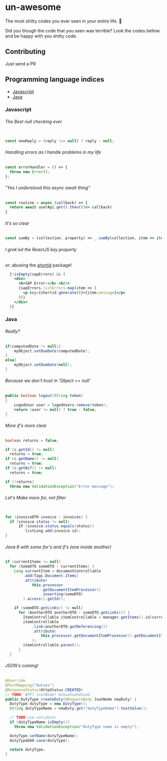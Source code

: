# un-awesome
The most shitty codes you ever seen in your entire life. 💩

Did you though the code that you seen was terrible? Look the codes bellow and be happy with you shitty code.

## Contributing
Just send a PR

## Programming language indices

* [Javascript](#javascript)
* [Java](#java)


### Javascript

###### The Best null checking ever
```javascript

const newReply = (reply !== null) ? reply : null;
```
###### Handling errors as I handle problems in my life
```javascript
const errorHandler = () => {
  throw new Error();
};
```


###### "Yes I understood this async await thing"
```javascript
const routine = async (callback) => {
  return await userApi.get().then(()=> callback)
}
```


###### It's so clear
```javascript
const sumBy = (collection, property) => _.sumBy(collection, item => item[property]);
```

###### I grok'ed the ReactJS key property

or: abusing the [shortid](https://github.com/dylang/shortid) package! 

```jsx
  {!isEmpty(sapErrors) && (
    <div>
      <b>SAP Error:</b> <br/>
      {sapErrors.listErrors.map(item => (
        <p key={shortid.generate()}>{item.message}</p>
      ))}
    </div>
  )}
```



### Java

###### Really?
```java
if(computedDate != null){
    myObject.setDueDate(computedDate);
}
else{
    myObject.setDueDate(null);
}
```


###### Because we don't trust in 'Object == null'
```java
public boolean logout(String token)
{
    LogedUser user = logedUsers.remove(token);
    return (user != null) ? true : false;
}
```


###### More if's more clear
```java
boolean returns = false;

if (c.getId() != null)
  returns = true;
if (c.getName() != null)
  returns = true;
if (c.getNif() != null)
  returns = true;

if (!returns)
  throw new ValidationException("Error message");
```


###### Let's Make more for, not filter
```java 

for (invoiceDTO invoice : invoices) {
  if (invoice.status != null)
      if (invoice.status.equals(status))
         listLong.add(invoice.id);
}
```

###### Java 8 with some for's and if's (one inside another)
```java
if (currentItems != null)
  for (SomeDTO someDTO : currentItems) {
    Long currentItem = documentControllable
        .add(Tags.Document.Items)
        .attribute(
            this.processor
                .getDocumentItemProcessor()
                .inserting(someDTO)
        ).access().getId();

    if (someDTO.getLinks() != null)
      for (AnotherDTO anotherDTO : someDTO.getLinks()) {
        ItemControllable itemControllable = manager.getItems().id(currentItem);
        itemControllable
            .link(anotherDTO.getReferencing())
            .attribute(
                this.processor.getDocumentItemProcessor().getDocumentItemLinkProcessor().inserting(anotherDTO)
            );
        itemControllable.parent();
      }
  }
```

###### JSON's coming!
```java 
@Override
@PostMapping("duties")
@ResponseStatus(HttpStatus.CREATED)
// TODO: WTF? JsonNode? Huhuahuahahuad
public DutyType createDuty(@RequestBody JsonNode newDuty) {
  DutyType dutyType = new DutyType();
  String dutyTypeName = newDuty.get("dutyTypeName").textValue();

  // TODO use validator
  if (dutyTypeName.isEmpty())
    throw new ValidationException("DutyType name is empty");

  dutyType.setName(dutyTypeName);
  dutyTypeDAO.save(dutyType);

  return dutyType;
}
```
